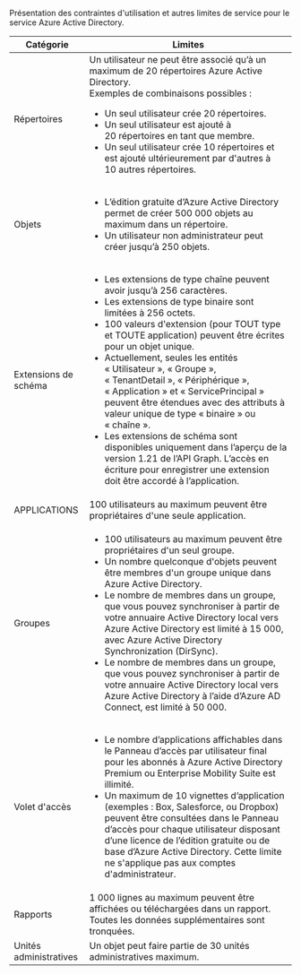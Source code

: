 Présentation des contraintes d'utilisation et autres limites de service pour le service Azure Active Directory.

| Catégorie | Limites |
| --- | --- |
| Répertoires |Un utilisateur ne peut être associé qu’à un maximum de 20 répertoires Azure Active Directory.<br />Exemples de combinaisons possibles : <ul> <li>Un seul utilisateur crée 20 répertoires.</li><li>Un seul utilisateur est ajouté à 20 répertoires en tant que membre.</li><li>Un seul utilisateur crée 10 répertoires et est ajouté ultérieurement par d'autres à 10 autres répertoires.</li></ul> |
| Objets |<ul><li>L’édition gratuite d’Azure Active Directory permet de créer 500 000 objets au maximum dans un répertoire.</li><li>Un utilisateur non administrateur peut créer jusqu’à 250 objets.</li></ul> |
| Extensions de schéma |<ul><li>Les extensions de type chaîne peuvent avoir jusqu’à 256 caractères. </li><li>Les extensions de type binaire sont limitées à 256 octets.</li><li>100 valeurs d'extension (pour TOUT type et TOUTE application) peuvent être écrites pour un objet unique.</li><li>Actuellement, seules les entités « Utilisateur », « Groupe », « TenantDetail », « Périphérique », « Application » et « ServicePrincipal » peuvent être étendues avec des attributs à valeur unique de type « binaire » ou « chaîne ».</li><li>Les extensions de schéma sont disponibles uniquement dans l’aperçu de la version 1.21 de l’API Graph. L’accès en écriture pour enregistrer une extension doit être accordé à l’application.</li></ul> |
| APPLICATIONS |100 utilisateurs au maximum peuvent être propriétaires d'une seule application. |
| Groupes |<ul><li>100 utilisateurs au maximum peuvent être propriétaires d'un seul groupe.</li><li>Un nombre quelconque d'objets peuvent être membres d'un groupe unique dans Azure Active Directory.</li><li>Le nombre de membres dans un groupe, que vous pouvez synchroniser à partir de votre annuaire Active Directory local vers Azure Active Directory est limité à 15 000, avec Azure Active Directory Synchronization (DirSync).</li><li>Le nombre de membres dans un groupe, que vous pouvez synchroniser à partir de votre annuaire Active Directory local vers Azure Active Directory à l’aide d’Azure AD Connect, est limité à 50 000.</li></ul> |
| Volet d'accès |<ul><li>Le nombre d’applications affichables dans le Panneau d’accès par utilisateur final pour les abonnés à Azure Active Directory Premium ou Enterprise Mobility Suite est illimité.</li><li>Un maximum de 10 vignettes d’application (exemples : Box, Salesforce, ou Dropbox) peuvent être consultées dans le Panneau d’accès pour chaque utilisateur disposant d’une licence de l’édition gratuite ou de base d’Azure Active Directory. Cette limite ne s'applique pas aux comptes d'administrateur.</li></ul> |
| Rapports | 1 000 lignes au maximum peuvent être affichées ou téléchargées dans un rapport. Toutes les données supplémentaires sont tronquées. |
| Unités administratives | Un objet peut faire partie de 30 unités administratives maximum. |

